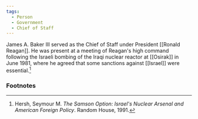 ```yaml
---
tags:
  - Person
  - Government
  - Chief of Staff
---
```

James A. Baker III served as the Chief of Staff under President [[Ronald Reagan]]. He was present at a meeting of Reagan's high command following the Israeli bombing of the Iraqi nuclear reactor at [[Osirak]] in June 1981, where he agreed that some sanctions against [[Israel]] were essential.[^1]

### Footnotes

[^1]: Hersh, Seymour M. *The Samson Option: Israel's Nuclear Arsenal and American Foreign Policy*. Random House, 1991.